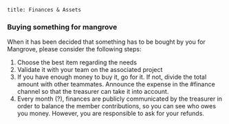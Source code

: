 ```
title: Finances & Assets
```

### Buying something for mangrove

When it has been decided that something has to be bought by you for Mangrove, please consider the following steps:

1. Choose the best item regarding the needs
2. Validate it with your team on the associated project
3. If you have enough money to buy it, go for it. If not, divide the total amount with other teammates. Announce the expense in the #finance channel so that the treasurer can take it into account.
4. Every month (?), finances are publicly communicated by the treasurer in order to balance the member contributions, so you can see who owes you money. However, you are responsible to ask for your refunds.
